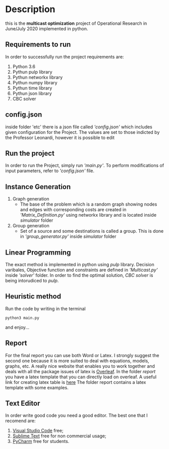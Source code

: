 # Description
this is the **multicast optimization** project of Operational Research in June/July 2020 implemented in python.
## Requirements to run

In order to successfully run the project requirements are:

1. Python 3.6
2. Pythun pulp library
3. Pythun networkx library
4. Pythun numpy library
5. Pythun time library
6. Pythun json library
7. CBC solver

## config.json

inside folder 'etc' there is a json file called *'config.json'* which includes given configuration for the Project. The values are set to those indicted by the Professor Leonardi, however it is possible to edit


## Run the project
In order to run the Project, simply run *'main.py'*. To perform modifications of input parameters, refer to *'config.json'* file.

     
## Instance Generation
1. Graph generation
   - The base of the problem which is a random graph showing nodes and edges with corresponding costs are created in *'Matrix_Definition.py'* using networkx library and is located inside *simulator* folder
2. Group generation 
   - Set of a source and some destinations is called a group. This is done in *'group_generator.py'* inside *simulator* folder

## Linear Programming
The exact method is implemented in python using *pulp* library. Decision varibales, Objective function and constraints are defined in *'Multicast.py'* inside *'solver'* folder. In order to find the optimal solution, *CBC solver* is being intorudiced to *pulp*.


## Heuristic method
Run the code by writing in the terminal
```
python3 main.py
```
and enjoy...


## Report

For the final report you can use both Word or Latex.
I strongly suggest the second one because it is more suited to deal with equations, models, graphs, etc.
A really nice website that enables you to work together and deals with all the package issues of latex is [Overleaf](https://www.overleaf.com/). In the folder *report* you have a latex template that you can directly load on overleaf.
A useful link for creating latex table is [here](https://www.tablesgenerator.com/latex_tables)
The folder report contains a latex template with some examples.


## Text Editor

In order write good code you need a good editor. The best one that I recomend are:

1. [Visual Studio Code](https://code.visualstudio.com/) free;
1. [Sublime Text](https://www.sublimetext.com/) free for non commercial usage;
1. [PyCharm](https://www.jetbrains.com/pycharm/) free for students.

